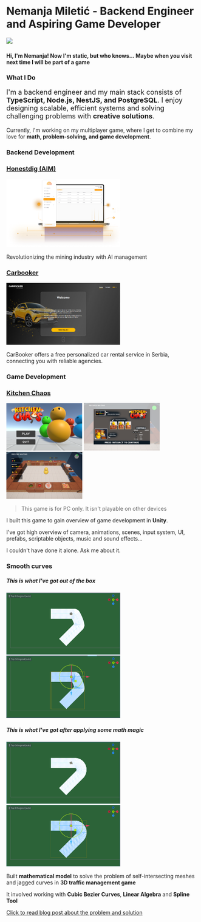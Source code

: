 <h1> Nemanja Miletić - Backend Engineer and Aspiring Game Developer </h1>

<div>
    <img src="./animation.gif" onerror="this.onerror=null; this.src='./avatar.png';"/>
    <div text-align="center">
    <div color="red">
<h4>
Hi, I'm Nemanja! 
Now I'm static, but who knows... 
Maybe when you visit next time I will be part of a game
</h4>
</div>

### What I Do

<p style="font-size: 18px;">I'm a backend engineer and my main stack consists of <b>TypeScript, Node.js, NestJS, and PostgreSQL</b>. I enjoy designing scalable, efficient systems and solving challenging problems with <b>creative solutions</b>.</p>

Currently, I'm working on my multiplayer game, where I get to combine my love for <b>math, problem-solving, and game development</b>.

### Backend Development

<div>
    <h3>
        <a href="https://honestdig.io/">Honestdig (AIM)</a>
    </h3>
    <div>
        <img src="./honestdig//honestdig-ss.png" width="300">
    </div>
    <p>Revolutionizing the mining industry with AI management</p>
</div>

<div>
    <h3>
        <a href="https://carbooker.rs/en">Carbooker</a>
    </h3>
    <div>
        <img src="./carbooker//carbooker-ss.PNG" width="300">
    </div>
    <p>CarBooker offers a free personalized car rental service in Serbia, connecting you with reliable agencies.</p>
<div>

### Game Development

<h3><a href="https://miletic94.github.io/kitchen-chaos/">Kitchen Chaos</a></h3>
<div>
    <img src="./kitchen-chaos/ss-1.PNG" width="200">
    <img src="./kitchen-chaos/ss-2.PNG" width="200">
    <img src="./kitchen-chaos/ss-3.PNG" width="200">
</div>

> This game is for PC only. It isn't playable on other devices

<p>I built this game to gain overview of game development in <b>Unity</b>.</p>
<p>I've got high overview of camera, animations, scenes, input system, UI, prefabs, scriptable objects, music and sound effects...</p>
<p>I couldn't have done it alone. Ask me about it.</p>
<h3>Smooth curves</h3>

<h5>This is what I've got out of the box</h5>
<div>
    <img src="./smooth-curves/before.PNG" width="300"/>
    <img src="./smooth-curves/before-triangles.PNG" width="300"/>
</div>
<h5>This is what I've got after applying some math magic</h5>
<div>
    <img src="./smooth-curves/after.PNG" width="300"/>
    <img src="./smooth-curves/after-triangles.PNG" width="300"/>
</div>

<p>Built <b>mathematical model</b> to solve the problem of self-intersecting meshes and jagged curves in <b>3D traffic management game</b></p>
<p>It involved working with <b>Cubic Bezier Curves</b>, <b>Linear Algebra</b> and <b>Spline Tool</b></p>
<a href="https://miletic94.github.io/smoothing-guiding-curves/">Click to read blog post about the problem and solution</a>
